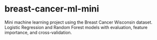 # breast-cancer-ml-mini
Mini machine learning project using the Breast Cancer Wisconsin dataset. Logistic Regression and Random Forest models with evaluation, feature importance, and cross-validation.
